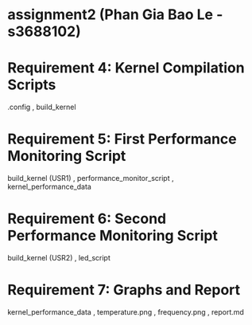 # assignment2 (Phan Gia Bao Le - s3688102)

# Requirement 4: Kernel Compilation Scripts 
  .config , 
  build_kernel
  
# Requirement 5: First Performance Monitoring Script
  build_kernel (USR1) , 
  performance_monitor_script , 
  kernel_performance_data
  
# Requirement 6: Second Performance Monitoring Script
  build_kernel (USR2) , 
  led_script
  
# Requirement 7: Graphs and Report
  kernel_performance_data , 
  temperature.png , 
  frequency.png , 
  report.md
  
